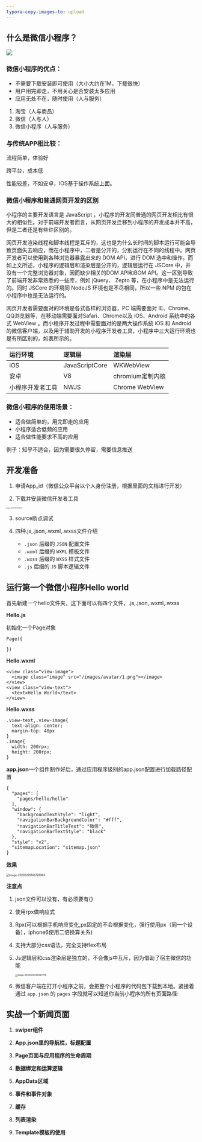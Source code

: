 ```yaml
---
typora-copy-images-to: upload
---
```


##   什么是微信小程序？

<img src="https://gitee.com/zy1054988241/blogimg/raw/master/1 (1).png"/>

### 微信小程序的优点：

* 不需要下载安装即可使用（大小大约在1M，下载很快）
* 用户用完即走，不用关心是否安装太多应用
* 应用无处不在，随时使用（人与服务）

1. 淘宝（人与商品）
2. 微信（人与人）
3. 微信小程序（人与服务）

### 与传统APP相比较：

流程简单，体验好

跨平台，成本低

性能较差，不如安卓，IOS基于操作系统上面。

### 微信小程序和普通网页开发的区别

小程序的主要开发语言是 JavaScript ，小程序的开发同普通的网页开发相比有很大的相似性。对于前端开发者而言，从网页开发迁移到小程序的开发成本并不高，但是二者还是有些许区别的。

网页开发渲染线程和脚本线程是互斥的，这也是为什么长时间的脚本运行可能会导致页面失去响应，而在小程序中，二者是分开的，分别运行在不同的线程中。网页开发者可以使用到各种浏览器暴露出来的 DOM API，进行 DOM 选中和操作。而如上文所述，小程序的逻辑层和渲染层是分开的，逻辑层运行在 JSCore 中，并没有一个完整浏览器对象，因而缺少相关的DOM API和BOM API。这一区别导致了前端开发非常熟悉的一些库，例如 jQuery、 Zepto 等，在小程序中是无法运行的。同时 JSCore 的环境同 NodeJS 环境也是不尽相同，所以一些 NPM 的包在小程序中也是无法运行的。

网页开发者需要面对的环境是各式各样的浏览器，PC 端需要面对 IE、Chrome、QQ浏览器等，在移动端需要面对Safari、Chrome以及 iOS、Android 系统中的各式 WebView 。而小程序开发过程中需要面对的是两大操作系统 iOS 和 Android 的微信客户端，以及用于辅助开发的小程序开发者工具，小程序中三大运行环境也是有所区别的，如表所示的。

| **运行环境**     | **逻辑层**     | **渲染层**       |
| :--------------- | :------------- | :--------------- |
| iOS              | JavaScriptCore | WKWebView        |
| 安卓             | V8             | chromium定制内核 |
| 小程序开发者工具 | NWJS           | Chrome WebView   |

### 微信小程序的使用场景：

* 适合做简单的，用完即走的应用
* 小程序适合低频的应用
* 适合做性能要求不高的应用

例子：知乎不适合，因为需要很久停留，需要信息推送

## 开发准备

1. 申请App_id（微信公众平台以个人身份注册，根据里面的文档进行开发）

2. 下载并安装微信开发者工具

<img src="../image/微信2.png" alt="image-20200204200726449" style="zoom:20%;" />

3. source断点调试

4. 四种.js,.json,.wxml,.wxss文件介绍

   * `.json` 后缀的 `JSON` 配置文件
   * `.wxml` 后缀的 `WXML` 模板文件
   * `.wxss` 后缀的 `WXSS` 样式文件
   * `.js` 后缀的 `JS` 脚本逻辑文件

   

## 运行第一个微信小程序Hello world

首先新建一个hello文件夹，这下面可以有四个文件，.js,.json,.wxml,.wxss

**Hello.js**

初始化一个Page对象

```
Page({    
  
})
```

**Hello.wxml**

```
<view class="view-image">
  <image class="image" src="/images/avatar/1.png"></image>
</view>
<view class="view-text">
  <text>Hello World</text>
</view>
```



**Hello.wxss**

```
.view-text,.view-image{
  text-align: center;
  margin-top: 40px
}
.image{
  width: 200rpx;
  height: 200rpx;
}
```

**app.json**一个组件制作好后，通过应用程序级别的app.json配置进行加载路径配置

```
{
  "pages": [
    "pages/hello/hello"
  ],
  "window": {
    "backgroundTextStyle": "light",
    "navigationBarBackgroundColor": "#fff",
    "navigationBarTitleText": "微信",
    "navigationBarTextStyle": "black"
  },
  "style": "v2",
  "sitemapLocation": "sitemap.json"
}
```

**效果**

<img src="../image/微信小程序3.png" alt="image-20200205143728984" style="zoom:50%;" />

**注意点**

1. json文件可以没有，有必须要有{}

2. 使用rpx做响应式

3. Rpx(可以根据手机响应变化,px固定的不会根据变化，强行使用px（同一个设备），iphone6使用二倍换算关系)

4. 支持大部分css语法，完全支持flex布局

5. Js逻辑层和css渲染层是独立的，不会像js中互斥，因为借助了宿主微信的功能

   <img src="../image/微信小程序4.png" alt="image-20200205145042758" style="zoom:40%;" />

6. 微信客户端在打开小程序之前，会把整个小程序的代码包下载到本地。紧接着通过 `app.json` 的 `pages` 字段就可以知道你当前小程序的所有页面路径:

## 实战一个新闻页面

1. **swiper组件**

2. **App.json里的导航栏，标题配置**

3. **Page页面与应用程序的生命周期**

4. **数据绑定和运算逻辑**

5. **AppData区域**

6. **事件和事件对象**

7. **缓存**

8. **列表渲染**

9. **Template模板的使用**

